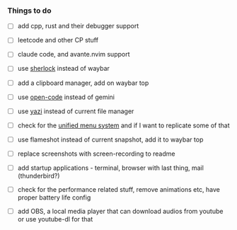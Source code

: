 ### Things to do

- [ ] add cpp, rust and their debugger support  
- [ ] leetcode and other CP stuff  
- [ ] claude code, and avante.nvim support  
- [ ] use [sherlock](https://github.com/Skxxtz/sherlock) instead of waybar  

- [ ] add a clipboard manager, add on waybar top  
- [ ] use [open-code](https://github.com/sst/opencode) instead of gemini
- [ ] use [yazi](https://www.youtube.com/watch?v=iKb3cHDD9hw) instead of current file manager
- [ ] check for the [unified menu system](https://www.youtube.com/watch?v=Cft6mZDzIng&t=131s) and if I want to replicate some of that
- [ ] use flameshot instead of current snapshot, add it to waybar top  
- [ ] replace screenshots with screen-recording to readme  
- [ ] add startup applications - terminal, browser with last thing, mail (thunderbird?)  
- [ ] check for the performance related stuff, remove animations etc, have proper battery life config  
- [ ] add OBS, a local media player that can download audios from youtube or use youtube-dl for that  
